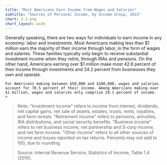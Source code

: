 ```yaml
---
title: "Most Americans Earn Income from Wages and Salaries"
subtitle: "Sources of Personal Income, by Income Group, 2013"
chart: 2-1.png
chart_layout: wide
---
```

Generally speaking, there are two ways for individuals to earn income in any economy: labor and investments. Most Americans making less than $1 million earn the majority of their income through labor, in the form of wages and salaries. These families typically only begin to receive substantial investment income when they retire, through IRAs and pensions. On the other hand, Americans earning over $1 million make most 42.6 percent of their income through investments and 24.2 percent from businesses they own and operate.						

```
For Americans making between $50,000 and $100,000, wages and salaries account for 70.5 percent of their income. Among Americans making over $1 million, wages and salaries only comprise 29.1 percent of income.						>
```

> Note: "Investment income" refers to income from interest, dividends, net capital gains, net sale of assets, estates, trusts, rents, royalties, and farm rentals. "Retirement income" refers to pensions, annuities, IRA distributions, and social security benefits. "Business income" refers to net business income, net partnership and S-corp income, and net farm income. "Other income" refers to all other sources of income and losses reported on tax returns. Percents may not add to 100, due to rounding.								
>
> Source: Internal Revenue Service, Statistics of Income, Table 1.4 (2015).
